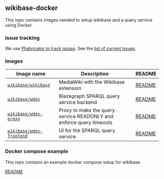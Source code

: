 ## wikibase-docker

This repo contains images needed to setup wikibase and a query service using Docker.

### Issue tracking

We use [Phabricator to track
issues](https://phabricator.wikimedia.org/maniphest/task/edit/form/1/?projects=wikibase-containers). See the [list of current issues](https://phabricator.wikimedia.org/maniphest/?project=wikibase-containers&statuses=open&group=none&order=newest#R).

### Images

Image name               | Description   | README
------------------------ | ------------- | ----------
[`wikibase/wikibase`](https://store.docker.com/community/images/wikibase/wikibase) | MediaWiki with the Wikibase extension| [README](https://github.com/wmde/wikibase-docker/blob/master/wikibase/README.md)
[`wikibase/wdqs`](https://store.docker.com/community/images/wikibase/wdqs) | Blazegraph SPARQL query service backend | [README](https://github.com/wmde/wikibase-docker/blob/master/wdqs/README.md)
[`wikibase/wdqs-proxy`](https://store.docker.com/community/images/wikibase/wdqs-proxy) | Proxy to make the query service READONLY and enforce query timeouts | [README](https://github.com/wmde/wikibase-docker/blob/master/wdqs-proxy/README.md)
[`wikibase/wdqs-frontend`](https://store.docker.com/community/images/wikibase/wdqs-frontend) | UI for the SPARQL query service | [README](https://github.com/wmde/wikibase-docker/blob/master/wdqs-frontend/README.md)

### Docker compose example

This repo contains an example docker compose setup for wikibase.

[README](https://github.com/wmde/wikibase-docker/blob/master/README-compose.md)